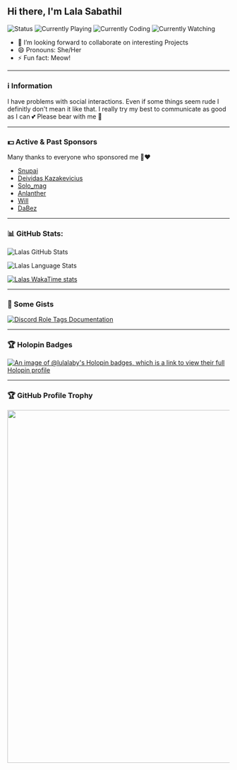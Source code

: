 ## Hi there, I'm Lala Sabathil

![Status](https://api.statusbadges.me/badge/status/856780995629154305?style=for-the-badge) ![Currently Playing](https://api.statusbadges.me/badge/playing/856780995629154305?style=for-the-badge) ![Currently Coding](https://api.statusbadges.me/badge/vscode/856780995629154305?style=for-the-badge) ![Currently Watching](https://api.statusbadges.me/badge/crunchyroll/856780995629154305?style=for-the-badge)

- 👯 I’m looking forward to collaborate on interesting Projects
- 😄 Pronouns: She/Her
- ⚡ Fun fact: Meow!

---


### ℹ️ Information

I have problems with social interactions. Even if some things seem rude I definitly don't mean it like that.
I really try my best to communicate as good as I can 💕
Please bear with me 🙏

---

### 💵 Active & Past Sponsors

Many thanks to everyone who sponsored me 🥺❤️

- [Snupai](https://github.com/Snupai)
- [Deividas Kazakevicius](https://github.com/DeividasKaza)
- [Solo_mag](https://github.com/Solomag)
- [Anlanther](https://github.com/Anlanther)
- [Will](https://github.com/villChurch)
- [DaBez](https://github.com/DaBez)

---


### 📊 GitHub Stats:
![Lalas GitHub Stats](https://lulalaby-stats.ci.aitsys.dev/api?username=lulalaby&theme=radical&show_icons=true&count_private=true&rank_icon=percentile&include_all_commits=true&show=reviews,discussions_started,discussions_answered,prs_merged,prs_merged_percentage)

![Lalas Language Stats](https://lulalaby-stats.ci.aitsys.dev/api/top-langs/?username=Lulalaby&theme=radical&show_icons=true&count_private=true&langs_count=5&layout=donut&size_weight=0.5&count_weight=0.5)

[![Lalas WakaTime stats](https://lulalaby-stats.ci.aitsys.dev/api/wakatime?username=Lulalaby&theme=radical&show_icons=true&count_private=true&langs_count=5&layout=compact)](https://wakatime.com/@Lulalaby)
<!--
![overview](https://raw.githubusercontent.com/Lulalaby/Lulalaby/main/generated/overview.svg#gh-dark-mode-only)
![languages](https://raw.githubusercontent.com/Lulalaby/Lulalaby/main/generated/languages.svg#gh-dark-mode-only)
-->

---

### 📝 Some Gists

[![Discord Role Tags Documentation](https://lulalaby-stats.ci.aitsys.dev/api/gist?id=a9ac5fcce5c182efd55167e6141c1542&theme=radical&show_icons=true&count_private=true&show_owner=true)](https://gist.github.com/Lulalaby/a9ac5fcce5c182efd55167e6141c1542)

---

### 🏆 Holopin Badges
[![An image of @lulalaby's Holopin badges, which is a link to view their full Holopin profile](https://holopin.me/lulalaby)](https://holopin.io/@lulalaby)

---

### 🏆 GitHub Profile Trophy
<a href="https://github.com/ryo-ma/github-profile-trophy">
  <img width=800 src="https://github-profile-trophy.vercel.app/?username=lulalaby&column=8&theme=discord&no-frame=true&no-bg=true"/>
</a>
